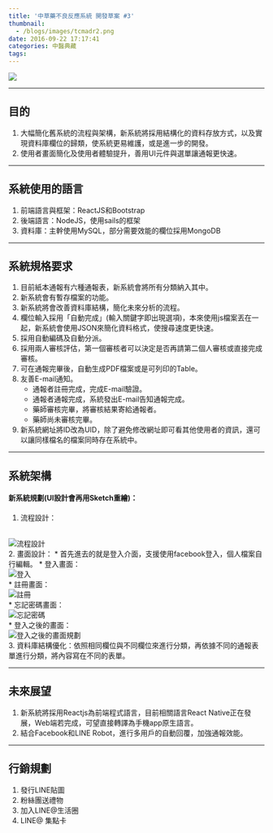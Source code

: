 ```yaml
---
title: '中草藥不良反應系統 開發草案 #3'
thumbnail:
  - /blogs/images/tcmadr2.png
date: 2016-09-22 17:17:41
categories: 中醫典藏
tags:
---
```

<img src="/blogs/images/tcmadr2.png">

***
## 目的
1. 大幅簡化舊系統的流程與架構，新系統將採用結構化的資料存放方式，以及實現資料庫欄位的歸類，使系統更易維護，或是進一步的開發。
2. 使用者畫面簡化及使用者體驗提升，善用UI元件與選單讓通報更快速。

***
## 系統使用的語言
1. 前端語言與框架：ReactJS和Bootstrap
2. 後端語言：NodeJS，使用sails的框架
3. 資料庫：主幹使用MySQL，部分需要效能的欄位採用MongoDB

***
## 系統規格要求
1. 目前紙本通報有六種通報表，新系統會將所有分類納入其中。
2. 新系統會有暫存檔案的功能。
3. 新系統將會改善資料庫結構，簡化未來分析的流程。
4. 欄位輸入採用「自動完成」(輸入關鍵字即出現選項)，本來使用js檔案丟在一起，新系統會使用JSON來簡化資料格式，使搜尋速度更快速。
5. 採用自動編碼及自動分派。
6. 採用兩人審核評估，第一個審核者可以決定是否再請第二個人審核或直接完成審核。
7. 可在通報完畢後，自動生成PDF檔案或是可列印的Table。
8. 友善E-mail通知。
      * 通報者註冊完成，完成E-mail驗證。
      * 通報者通報完成，系統發出E-mail告知通報完成。
      * 藥師審核完畢，將審核結果寄給通報者。
      * 藥師尚未審核完畢。
9. 新系統網址將ID改為UID，除了避免修改網址即可看其他使用者的資訊，還可以讓同樣檔名的檔案同時存在系統中。

***
## 系統架構

#### 新系統規劃(UI設計會再用Sketch重繪)：
1. 流程設計：
  <br/>
  <img src="/blogs/images/tcmadr_procedure.png" alt="流程設計">
  <br/>
2. 畫面設計：
  * 首先進去的就是登入介面，支援使用facebook登入，個人檔案自行編輯。
  * 登入畫面：
  <br/>
  <img src="/blogs/images/TcmadrLoginPage.png" alt="登入">
  <br/>
  * 註冊畫面：
  <br/>
  <img src="/blogs/images/TcmadrRegisterPage.png" alt="註冊">
  <br/>
  * 忘記密碼畫面：
  <br/>
  <img src="/blogs/images/TcmadrForgetpasswordPage.png" alt="忘記密碼">
  <br/>
  * 登入之後的畫面：
  <br/>
  <img src="/blogs/images/tcmadr_inside_page.png" alt="登入之後的畫面規劃">
  <br/>
3. 資料庫結構優化：依照相同欄位與不同欄位來進行分類，再依據不同的通報表單進行分類，將內容寫在不同的表單。

***
## 未來展望
1. 新系統將採用Reactjs為前端程式語言，目前相關語言React Native正在發展，Web端若完成，可望直接轉譯為手機app原生語言。
2. 結合Facebook和LINE Robot，進行多用戶的自動回覆，加強通報效能。

***
## 行銷規劃
1. 發行LINE貼圖
2. 粉絲團送禮物
3. 加入LINE@生活圈
4. LINE@ 集點卡
